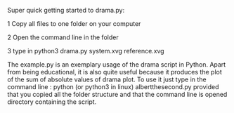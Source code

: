 Super quick getting started to drama.py: 

1 Copy all files to one folder on your computer

2 Open the command line in the folder

3 type in python3 drama.py system.xvg reference.xvg

The example.py is an exemplary usage of the drama script in Python. Apart from being educational, it is also quite useful because it produces the plot of the sum of absolute values of drama plot. To use it just type in the command line :
python (or python3 in linux) albertthesecond.py
provided that you copied all the folder structure and that the command line is opened directory containing the script.


  
